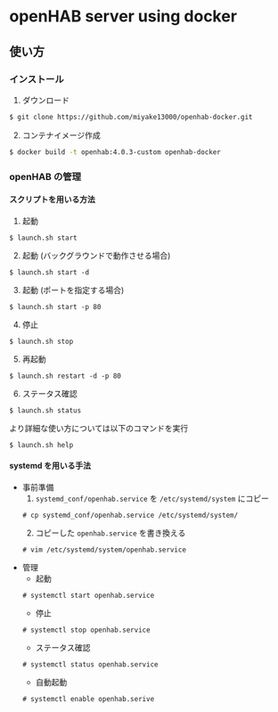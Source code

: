 # openHAB server using docker

## 使い方

### インストール
1. ダウンロード
```bash
$ git clone https://github.com/miyake13000/openhab-docker.git
```
2. コンテナイメージ作成
```bash
$ docker build -t openhab:4.0.3-custom openhab-docker
```

### openHAB の管理
#### スクリプトを用いる方法
1. 起動
```shell
$ launch.sh start
```
2. 起動 (バックグラウンドで動作させる場合)
```shell
$ launch.sh start -d
```
3. 起動 (ポートを指定する場合)
```shell
$ launch.sh start -p 80
```
4. 停止
```shell
$ launch.sh stop
```
5. 再起動
```shell
$ launch.sh restart -d -p 80
```
6. ステータス確認
```shell
$ launch.sh status
```

より詳細な使い方については以下のコマンドを実行
```shell
$ launch.sh help
```

#### systemd を用いる手法
+ 事前準備
    1. `systemd_conf/openhab.service` を `/etc/systemd/system` にコピー
    ```shell
    # cp systemd_conf/openhab.service /etc/systemd/system/
    ```
    2. コピーした `openhab.service` を書き換える
    ```shell
    # vim /etc/systemd/system/openhab.service
    ```
+ 管理
    + 起動
    ```shell
    # systemctl start openhab.service
    ```
    + 停止
    ```shell
    # systemctl stop openhab.service
    ```
    + ステータス確認
    ```shell
    # systemctl status openhab.service
    ```
    + 自動起動
    ```shell
    # systemctl enable openhab.serive
    ```
